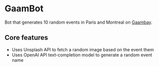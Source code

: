 # GaamBot
Bot that generates 10 random events in Paris and Montreal on [Gaambay](https://gaambay.com). 

## Core features
- Uses Unsplash API to fetch a random image based on the event them
- Uses OpenAI API text-completion model to generate a random event name
